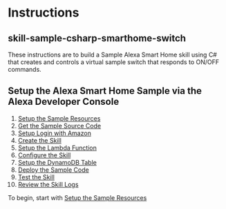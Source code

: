 # Instructions


## skill-sample-csharp-smarthome-switch
These instructions are to build a Sample Alexa Smart Home skill using C# that creates and controls a virtual sample switch that responds to ON/OFF commands.

## Setup the Alexa Smart Home Sample via the Alexa Developer Console

1. [Setup the Sample Resources](setup-the-sample-resources.md)
2. [Get the Sample Source Code](get-the-sample-source-code.md)
3. [Setup Login with Amazon](setup-login-with-amazon.md)
4. [Create the Skill](create-the-skill.md)
5. [Setup the Lambda Function](setup-the-lambda-function.md)
6. [Configure the Skill](configure-the-skill.md)
7. [Setup the DynamoDB Table](setup-the-dynamodb-table.md)
8. [Deploy the Sample Code](deploy-the-sample-code.md)
9. [Test the Skill](test-the-skill.md)
10. [Review the Skill Logs](review-the-skill-logs.md)

To begin, start with [Setup the Sample Resources](setup-the-sample-resources.md) 

